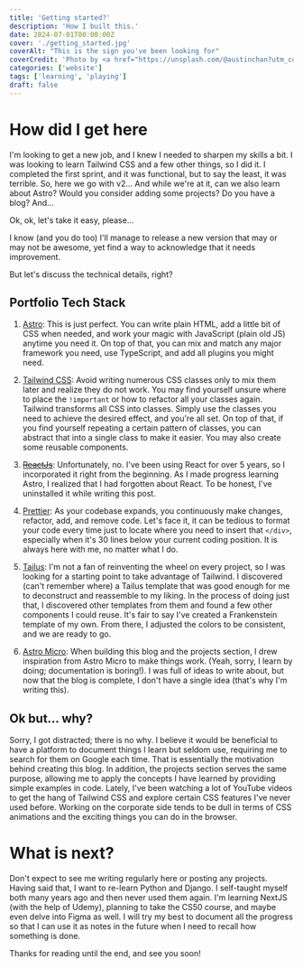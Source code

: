 ```yaml
---
title: 'Getting started?'
description: 'How I built this.'
date: 2024-07-01T00:00:00Z
cover: './getting_started.jpg'
coverAlt: "This is the sign you've been looking for"
coverCredit: 'Photo by <a href="https://unsplash.com/@austinchan?utm_content=creditCopyText&utm_medium=referral&utm_source=unsplash">Austin Chan</a> on <a href="https://unsplash.com/photos/this-is-the-sign-youve-been-looking-for-neon-signage-ukzHlkoz1IE?utm_content=creditCopyText&utm_medium=referral&utm_source=unsplash">Unsplash</a>'
categories: ['website']
tags: ['learning', 'playing']
draft: false
---
```


# How did I get here

I'm looking to get a new job, and I knew I needed to sharpen my skills a bit. I was looking to learn Tailwind CSS and a few other things, so I did it. I completed the first sprint, and it was functional, but to say the least, it was terrible. So, here we go with v2... And while we're at it, can we also learn about Astro? Would you consider adding some projects? Do you have a blog? And...

Ok, ok, let's take it easy, please...

I know (and you do too) I'll manage to release a new version that may or may not be awesome, yet find a way to acknowledge that it needs improvement.

But let's discuss the technical details, right?

## Portfolio Tech Stack

1. [Astro](https://astro.build/): This is just perfect. You can write plain HTML, add a little bit of CSS when needed, and work your magic with JavaScript (plain old JS) anytime you need it. On top of that, you can mix and match any major framework you need, use TypeScript, and add all plugins you might need.

2. [Tailwind CSS](https://tailwindcss.com/): Avoid writing numerous CSS classes only to mix them later and realize they do not work. You may find yourself unsure where to place the `!important` or how to refactor all your classes again. Tailwind transforms all CSS into classes. Simply use the classes you need to achieve the desired effect, and you're all set. On top of that, if you find yourself repeating a certain pattern of classes, you can abstract that into a single class to make it easier. You may also create some reusable components.

3. ~~[ReactJs](https://react.dev/)~~: Unfortunately, no. I've been using React for over 5 years, so I incorporated it right from the beginning. As I made progress learning Astro, I realized that I had forgotten about React. To be honest, I've uninstalled it while writing this post.

4. [Prettier](https://prettier.io/): As your codebase expands, you continuously make changes, refactor, add, and remove code. Let's face it, it can be tedious to format your code every time just to locate where you need to insert that `</div>`, especially when it's 30 lines below your current coding position. It is always here with me, no matter what I do.

5. [Tailus](https://tailus.io/): I'm not a fan of reinventing the wheel on every project, so I was looking for a starting point to take advantage of Tailwind. I discovered (can't remember where) a Tailus template that was good enough for me to deconstruct and reassemble to my liking. In the process of doing just that, I discovered other templates from them and found a few other components I could reuse. It's fair to say I've created a Frankenstein template of my own. From there, I adjusted the colors to be consistent, and we are ready to go.

6. [Astro Micro](https://astro.build/themes/details/astro-micro/): When building this blog and the projects section, I drew inspiration from Astro Micro to make things work. (Yeah, sorry, I learn by doing; documentation is boring!). I was full of ideas to write about, but now that the blog is complete, I don't have a single idea (that's why I'm writing this).

## Ok but... why?

Sorry, I got distracted; there is no why. I believe it would be beneficial to have a platform to document things I learn but seldom use, requiring me to search for them on Google each time. That is essentially the motivation behind creating this blog. In addition, the projects section serves the same purpose, allowing me to apply the concepts I have learned by providing simple examples in code. Lately, I've been watching a lot of YouTube videos to get the hang of Tailwind CSS and explore certain CSS features I've never used before. Working on the corporate side tends to be dull in terms of CSS animations and the exciting things you can do in the browser.

# What is next?

Don't expect to see me writing regularly here or posting any projects. Having said that, I want to re-learn Python and Django. I self-taught myself both many years ago and then never used them again. I'm learning NextJS (with the help of Udemy), planning to take the CS50 course, and maybe even delve into Figma as well. I will try my best to document all the progress so that I can use it as notes in the future when I need to recall how something is done.

Thanks for reading until the end, and see you soon!
